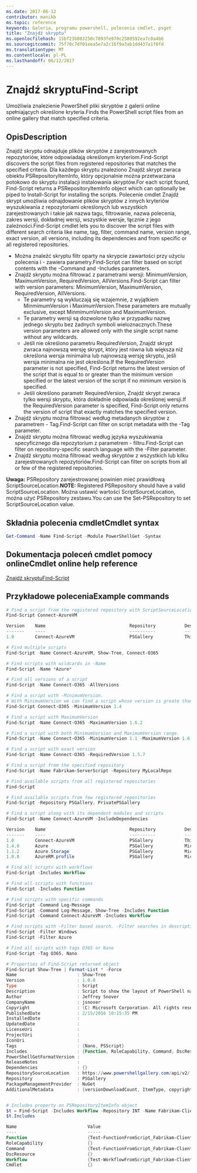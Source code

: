 ```yaml
---
ms.date: 2017-06-12
contributor: manikb
ms.topic: reference
keywords: Galeria, programu powershell, polecenia cmdlet, psget
title: "Znajdź skryptu"
ms.openlocfilehash: 15bf23b803250c7893fe970c2580592ea7c0a4b6
ms.sourcegitcommit: 75f70c7df01eea5e7a2c16f9a3ab1dd437a1f8fd
ms.translationtype: MT
ms.contentlocale: pl-PL
ms.lasthandoff: 06/12/2017
---
```

# <a name="find-script"></a><span data-ttu-id="57390-103">Znajdź skryptu</span><span class="sxs-lookup"><span data-stu-id="57390-103">Find-Script</span></span>

<span data-ttu-id="57390-104">Umożliwia znalezienie PowerShell pliki skryptów z galerii online spełniających określone kryteria.</span><span class="sxs-lookup"><span data-stu-id="57390-104">Finds the PowerShell script files from an online gallery that match specified criteria.</span></span>

## <a name="description"></a><span data-ttu-id="57390-105">Opis</span><span class="sxs-lookup"><span data-stu-id="57390-105">Description</span></span>

<span data-ttu-id="57390-106">Znajdź skryptu odnajduje plików skryptów z zarejestrowanych repozytoriów, które odpowiadają określonym kryteriom.</span><span class="sxs-lookup"><span data-stu-id="57390-106">Find-Script discovers the script files from registered repositories that matches the specified criteria.</span></span>
<span data-ttu-id="57390-107">Dla każdego skryptu znaleziono Znajdź skrypt zwraca obiektu PSRepositoryItemInfo, który opcjonalnie można przetwarzana potokowo do skryptu instalacji instalowania skryptów.</span><span class="sxs-lookup"><span data-stu-id="57390-107">For each script found, Find-Script returns a PSRepositoryItemInfo object which can optionally be piped to Install-Script for installing the scripts.</span></span>
<span data-ttu-id="57390-108">Polecenie cmdlet Znajdź skrypt umożliwia odnajdowanie plików skryptów z innych kryteriów wyszukiwania z repozytoriami określonych lub wszystkich zarejestrowanych i takie jak nazwa tagu, filtrowanie, nazwa polecenia, zakres wersji, dokładnej wersji, wszystkie wersje, łącznie z jego zależności.</span><span class="sxs-lookup"><span data-stu-id="57390-108">Find-Script cmdlet lets you to discover the script files with different search criteria like name, tag, filter, command name, version range, exact version, all versions, including its dependencies and from specific or all registered repositories.</span></span>

- <span data-ttu-id="57390-109">Można znaleźć skryptu filtr oparty na skrypcie zawartości przy użyciu polecenia i - zawiera parametry.</span><span class="sxs-lookup"><span data-stu-id="57390-109">Find-Script can filter based on script contents with the -Command and -Includes parameters.</span></span>
- <span data-ttu-id="57390-110">Znajdź skryptu można filtrować z parametrami wersji: MinimumVersion, MaximumVersion, RequiredVersion, AllVersions.</span><span class="sxs-lookup"><span data-stu-id="57390-110">Find-Script can filter with version parameters: MinimumVersion, MaximumVersion, RequiredVersion, AllVersions.</span></span>
  - <span data-ttu-id="57390-111">Te parametry są wykluczają się wzajemnie, z wyjątkiem MinmimumVersion i MaximumVersion.</span><span class="sxs-lookup"><span data-stu-id="57390-111">These parameters are mutually exclusive, except MinmimumVersion and MaximumVersion.</span></span>
  - <span data-ttu-id="57390-112">Te parametry wersji są dozwolone tylko w przypadku nazwę jednego skryptu bez żadnych symboli wieloznacznych.</span><span class="sxs-lookup"><span data-stu-id="57390-112">These version parameters are allowed only with the single script name without any wildcards.</span></span>
  - <span data-ttu-id="57390-113">Jeśli nie określono parametru RequiredVersion, Znajdź skrypt zwraca najnowszą wersję skrypt, który jest równa lub większa niż określona wersja minimalna lub najnowszą wersję skryptu, jeśli wersja minimalna nie jest określona.</span><span class="sxs-lookup"><span data-stu-id="57390-113">If the RequiredVersion parameter is not specified, Find-Script returns the latest version of the script that is equal to or greater than the minimum version specified or the latest version of the script if no minimum version is specified.</span></span> 
  - <span data-ttu-id="57390-114">Jeśli określono parametr RequiredVersion, Znajdź skrypt zwraca tylko wersji skryptu, która dokładnie odpowiada określonej wersji.</span><span class="sxs-lookup"><span data-stu-id="57390-114">If the RequiredVersion parameter is specified, Find-Script only returns the version of script that exactly matches the specified version.</span></span>
- <span data-ttu-id="57390-115">Znajdź skryptu można filtrować według metadanych skryptów z parametrem - Tag.</span><span class="sxs-lookup"><span data-stu-id="57390-115">Find-Script can filter on script metadata with the -Tag parameter.</span></span>
- <span data-ttu-id="57390-116">Znajdź skryptu można filtrować według języka wyszukiwania specyficznego dla repozytorium z parametrem - filtru.</span><span class="sxs-lookup"><span data-stu-id="57390-116">Find-Script can filter on repository-specific search language with the -Filter parameter.</span></span>
- <span data-ttu-id="57390-117">Znajdź skryptu można filtrować według skryptów z wszystkich lub kilku zarejestrowanych repozytoriów.</span><span class="sxs-lookup"><span data-stu-id="57390-117">Find-Script can filter on scripts from all or few of the registered repositories.</span></span>

<span data-ttu-id="57390-118">**Uwaga:** PSRepository zarejestrowanej powinien mieć prawidłową ScriptSourceLocation.</span><span class="sxs-lookup"><span data-stu-id="57390-118">**NOTE:** Registered PSRepository should have a valid ScriptSourceLocation.</span></span> <span data-ttu-id="57390-119">Można ustawić wartości ScriptSourceLocation, można użyć PSRepository zestawu.</span><span class="sxs-lookup"><span data-stu-id="57390-119">You can use the Set-PSRepository to set ScriptSourceLocation value.</span></span>

## <a name="cmdlet-syntax"></a><span data-ttu-id="57390-120">Składnia polecenia cmdlet</span><span class="sxs-lookup"><span data-stu-id="57390-120">Cmdlet syntax</span></span>

```powershell
Get-Command -Name Find-Script -Module PowerShellGet -Syntax
```

## <a name="cmdlet-online-help-reference"></a><span data-ttu-id="57390-121">Dokumentacja poleceń cmdlet pomocy online</span><span class="sxs-lookup"><span data-stu-id="57390-121">Cmdlet online help reference</span></span>

[<span data-ttu-id="57390-122">Znajdź skryptu</span><span class="sxs-lookup"><span data-stu-id="57390-122">Find-Script</span></span>](http://go.microsoft.com/fwlink/?LinkId=619785)

## <a name="example-commands"></a><span data-ttu-id="57390-123">Przykładowe polecenia</span><span class="sxs-lookup"><span data-stu-id="57390-123">Example commands</span></span>

```powershell
# Find a script from the registered repository with ScriptSourceLocation
Find-Script Connect-AzureVM

Version    Name                                Repository           Description
-------    ----                                ----------           -----------
1.0        Connect-AzureVM                     PSGallery            This runbook sets up a connection to an Azure vi...

# Find multiple scripts
Find-Script -Name Connect-AzureVM, Show-Tree, Connect-O365

# Find scripts with wildcards in -Name
Find-Script -Name *Azure*

# Find all versions of a script
Find-Script -Name Connect-O365 -AllVersions

# Find a script with -MinimumVersion. 
# With MinimumVersion we can find a script whose version is greate than or equal to the specified MinimumVersion value.
Find-Script Connect-O365 -MinimumVersion 1.4

# Find a script with MaximumVersion
Find-Script -Name Connect-O365 -MaximumVersion 1.6.2

# Find a script with both MinimumVersion and MaximumVersion range.
Find-Script -Name Connect-O365 -MinimumVersion 1.1 -MaximumVersion 1.6.2

# Find a script with exact version
Find-Script -Name Connect-O365 -RequiredVersion 1.5.7

# Find a script from the specified repository
Find-Script -Name Fabrikam-ServerScript -Repository MyLocalRepo

# Find available scripts from all registered repositories
Find-Script

# Find available scripts from few registered repositories
Find-Script -Repository PSGallery, PrivatePSGallery

# Find a script along with its dependent modules and scripts
Find-Script -Name Connect-AzureVM -IncludeDependencies

Version    Name                                Repository           Description
-------    ----                                ----------           -----------
1.0        Connect-AzureVM                     PSGallery            This runbook sets up a connection to an Azure vi...
1.4.0      Azure                               PSGallery            Microsoft Azure PowerShell - Service Management
1.1.2      Azure.Storage                       PSGallery            Microsoft Azure PowerShell - Storage service cmd...
1.0.8      AzureRM.profile                     PSGallery            Microsoft Azure PowerShell - Profile credential ...

# Find all scripts with workflows
Find-Script -Includes Workflow

# Find all scripts with functions
Find-Script -Includes Function

# Find scripts with specific commands
Find-Script -Command Log-Message
Find-Script -Command Log-Message, Show-Tree -Includes Function
Find-Script -Command Connect-AzureVM -Includes Workflow

# Find scripts with -Filter based search. -Filter searches in description and names
Find-Script -Filter Windows
Find-Script -Filter Azure

# Find all scripts with tags O365 or Nano
Find-Script -Tag O365, Nano

# Properties of Find-Script returned object
Find-Script Show-Tree | Format-List * -Force
Name                       : Show-Tree
Version                    : 1.0.0
Type                       : Script
Description                : Script to show the layout of PowerShell namespaces (Trees) using ASCII
Author                     : Jeffrey Snover
CompanyName                : jsnover
Copyright                  : (C) Microsoft Corporation. All rights reserved.
PublishedDate              : 2/15/2016 10:15:35 PM
InstalledDate              :
UpdatedDate                :
LicenseUri                 :
ProjectUri                 :
IconUri                    :
Tags                       : {Nano, PSScript}
Includes                   : {Function, RoleCapability, Command, DscResource...}
PowerShellGetFormatVersion :
ReleaseNotes               :
Dependencies               : {}
RepositorySourceLocation   : https://www.powershellgallery.com/api/v2/
Repository                 : PSGallery
PackageManagementProvider  : NuGet
AdditionalMetadata         : {versionDownloadCount, ItemType, copyright, PackageManagementProvider...}


# Includes property on PSRepositoryItemInfo object
$t = Find-Script -Includes Workflow -Repository INT -Name Fabrikam-ClientScript
$t.Includes

Name                           Value
----                           -----
Function                       {Test-FunctionFromScript_Fabrikam-ClientScript}
RoleCapability                 {}
Command                        {Test-FunctionFromScript_Fabrikam-ClientScript, Test-WorkflowFromScript_Fabrikam-Clie...
DscResource                    {}
Workflow                       {Test-WorkflowFromScript_Fabrikam-ClientScript}
Cmdlet                         {}


```

